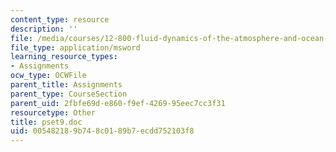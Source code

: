 ```yaml
---
content_type: resource
description: ''
file: /media/courses/12-800-fluid-dynamics-of-the-atmosphere-and-ocean-fall-2004/005482189b748c0189b7ecdd752103f8_pset9.doc
file_type: application/msword
learning_resource_types:
- Assignments
ocw_type: OCWFile
parent_title: Assignments
parent_type: CourseSection
parent_uid: 2fbfe69d-e860-f9ef-4269-95eec7cc3f31
resourcetype: Other
title: pset9.doc
uid: 00548218-9b74-8c01-89b7-ecdd752103f8
---
```


